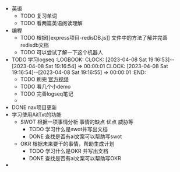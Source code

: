 - 英语
	- TODO 复习单词
	- TODO 看两篇英语阅读理解
- 编程
	- TODO 根据[[express项目-redisDB.js]] 文件中的方法了解并完善 redisdb文档
	- TODO  可以尝试了解一下这个机器人
- TODO 学习logseq
  :LOGBOOK:
  CLOCK: [2023-04-08 Sat 19:16:53]--[2023-04-08 Sat 19:16:54] =>  00:00:01
  CLOCK: [2023-04-08 Sat 19:16:54]--[2023-04-08 Sat 19:16:55] =>  00:00:01
  :END:
	- TODO 刷完 [官方视频](https://www.bilibili.com/video/BV1He4y1q7C2/?share_source=copy_web&vd_source=f58ed9d89bb955dbed8ed34669575bce)
	- TODO 看几个小demo
	- TODO  完善logseq笔记
	-
- DONE nav项目更新
- 学习使用AitTxt的功能
	- SWOT 根据一项事情分析 事情的缺点 优点 威胁等
		- TODO 学习什么是swot并写出文档
		- DONE  查找是否有ai文案可以帮助写swot
	- OKR 根据未来要干的事情，帮助生成计划
		- TODO 学习什么是OKR 并写出文档
		- DONE  查找是否有ai文案可以帮助写OKR
-